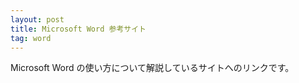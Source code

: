 ```yaml
---
layout: post
title: Microsoft Word 参考サイト
tag: word
---
```

Microsoft Word の使い方について解説しているサイトへのリンクです。

